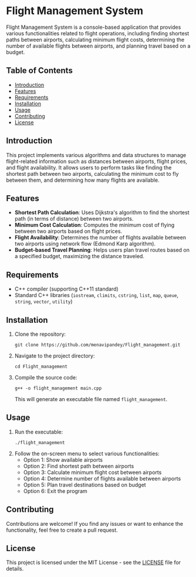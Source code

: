 # Flight Management System

Flight Management System is a console-based application that provides various functionalities related to flight operations, including finding shortest paths between airports, calculating minimum flight costs, determining the number of available flights between airports, and planning travel based on a budget.

## Table of Contents

- [Introduction](#introduction)
- [Features](#features)
- [Requirements](#requirements)
- [Installation](#installation)
- [Usage](#usage)
- [Contributing](#contributing)
- [License](#license)

## Introduction

This project implements various algorithms and data structures to manage flight-related information such as distances between airports, flight prices, and flight availability. It allows users to perform tasks like finding the shortest path between two airports, calculating the minimum cost to fly between them, and determining how many flights are available.

## Features

- **Shortest Path Calculation**: Uses Dijkstra's algorithm to find the shortest path (in terms of distance) between two airports.
- **Minimum Cost Calculation**: Computes the minimum cost of flying between two airports based on flight prices.
- **Flight Availability**: Determines the number of flights available between two airports using network flow (Edmond Karp algorithm).
- **Budget-based Travel Planning**: Helps users plan travel routes based on a specified budget, maximizing the distance traveled.

## Requirements

- C++ compiler (supporting C++11 standard)
- Standard C++ libraries (`iostream`, `climits`, `cstring`, `list`, `map`, `queue`, `string`, `vector`, `utility`)

## Installation

1. Clone the repository:
   ```
   git clone https://github.com/menavipandey/Flight_management.git
   ```
2. Navigate to the project directory:
   ```
   cd Flight_management
   ```
3. Compile the source code:
   ```
   g++ -o flight_management main.cpp
   ```
   This will generate an executable file named `flight_management`.

## Usage

1. Run the executable:
   ```
   ./flight_management
   ```
2. Follow the on-screen menu to select various functionalities:
   - Option 1: Show available airports
   - Option 2: Find shortest path between airports
   - Option 3: Calculate minimum flight cost between airports
   - Option 4: Determine number of flights available between airports
   - Option 5: Plan travel destinations based on budget
   - Option 6: Exit the program

## Contributing

Contributions are welcome! If you find any issues or want to enhance the functionality, feel free to create a pull request.

## License

This project is licensed under the MIT License - see the [LICENSE](LICENSE) file for details.
